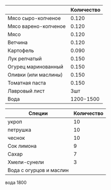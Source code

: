 
|                      | Количество |
| -------------------- | ---------- |
| Мясо сыро-копченое   | 0.120      |
| Мясо варено-копченое | 0.120      |
| Мясо                 | 0.120      |
| Ветчина              | 0.120      |
| Картофель            | 0.090      |
| Лук репчатый         | 0.150      |
| Огурец маринованный  | 0.150      |
| Оливки (или маслины) | 0.150      |
| Томатная паста       | 0.150      |
| Лавровый лист        | 3шт        |
| Вода                 | 1200-1500  |

| Специи                  | Количество |
| ----------------------- | ---------- |
| укроп                   | 10         |
| петрушка                | 10         |
| чеснок                  | 10         |
| Сок лимона              | 9          |
| Сахар                   | 7          |
| Хмели-сунели            | 3          |
| Вода с огурцов и маслин |            |

вода 1800